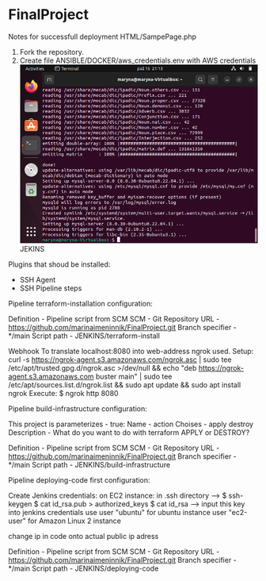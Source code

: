 # FinalProject

Notes for successfull deployment HTML/SampePage.php

1) Fork the repository.
2) Create file ANSIBLE/DOCKER/aws_credentials.env with AWS credentials
<br>![MySQL-install](https://github.com/marinaimeninnik/DataBases/blob/mainDBs/Pictures/DB_hw_p1_st1_2.png)</br>
JEKINS

Plugins that shoud be installed:
- SSH Agent
- SSH Pipeline steps

Pipeline terraform-installation configuration:

Definition - Pipeline script from SCM
SCM - Git
Repository URL - https://github.com/marinaimeninnik/FinalProject.git
Branch specifier - */main
Script path - JENKINS/terraform-install

Webhook
To translate localhost:8080 into web-address ngrok used.
Setup:
curl -s https://ngrok-agent.s3.amazonaws.com/ngrok.asc | sudo tee /etc/apt/trusted.gpg.d/ngrok.asc >/dev/null && echo "deb https://ngrok-agent.s3.amazonaws.com buster main" | sudo tee /etc/apt/sources.list.d/ngrok.list && sudo apt update && sudo apt install ngrok 
Execute:
$ ngrok http 8080

Pipeline build-infrastructure configuration:

This project is parameterizes - true:
    Name - action
    Choises - apply
              destroy
    Description - What do you want to do with terraform APPLY or DESTROY?

Definition - Pipeline script from SCM
SCM - Git
Repository URL - https://github.com/marinaimeninnik/FinalProject.git
Branch specifier - */main
Script path - JENKINS/build-infrastructure

Pipeline deploying-code first configuration:

Create Jenkins credentials:
on EC2 instance:
in .ssh directory --> $ ssh-keygen
$ cat id_rsa.pub > authorized_keys
$ cat id_rsa --> input this key into jenkins credentials
use user "ubuntu" for ubuntu instance
    user "ec2-user" for Amazon Linux 2 instance

change ip in code onto actual public ip adress

Definition - Pipeline script from SCM
SCM - Git
Repository URL - https://github.com/marinaimeninnik/FinalProject.git
Branch specifier - */main
Script path - JENKINS/deploying-code
